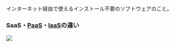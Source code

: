  

インターネット経由で使えるインストール不要のソフトウェアのこと。

### SaaS・[PaaS](PaaS.md)・[IaaS](IaaS.md)の違い
![](SaaS_PaaS_IaaS.jpg)